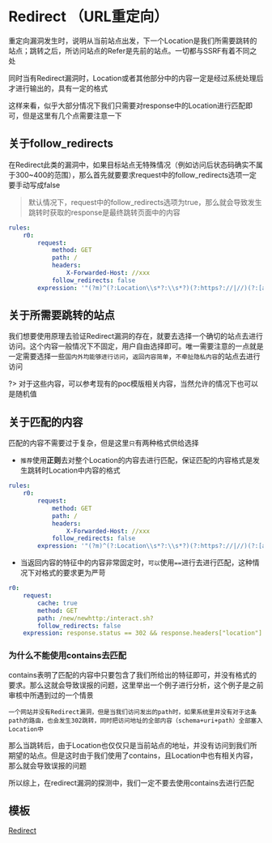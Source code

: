 # Redirect （URL重定向）

重定向漏洞发生时，说明从当前站点出发，下一个Location是我们所需要跳转的站点；跳转之后，所访问站点的Refer是先前的站点。一切都与SSRF有着不同之处

同时当有Redirect漏洞时，Location或者其他部分中的内容一定是经过系统处理后才进行输出的，具有一定的格式

这样来看，似乎大部分情况下我们只需要对response中的Location进行匹配即可，但是这里有几个点需要注意一下

## 关于follow_redirects

在Redirect此类的漏洞中，如果目标站点无特殊情况（例如访问后状态码确实不属于300~400的范围），那么首先就要要求request中的follow_redirects选项一定要手动写成false

> 默认情况下，request中的follow_redirects选项为true，那么就会导致发生跳转时获取的response是最终跳转页面中的内容

```yaml
rules:
    r0:
        request:
            method: GET
            path: /
            headers:
                X-Forwarded-Host: //xxx
            follow_redirects: false
        expression: '"(?m)^(?:Location\\s*?:\\s*?)(?:https?://|//)(?:[a-zA-Z0-9\\-_\\.@]*)xxx\\.sh.*$".bmatches(response.raw_header)'
```

## 关于所需要跳转的站点

我们想要使用原理去验证Redirect漏洞的存在，就要去选择一个确切的站点去进行访问。这个内容一般情况下不固定，用户自由选择即可。唯一需要注意的一点就是一定需要选择一些`国内外均能够进行访问`，`返回内容简单`，`不牵扯隐私内容`的站点去进行访问

?> 对于这些内容，可以参考现有的poc模版相关内容，当然允许的情况下也可以是随机值

## 关于匹配的内容

匹配的内容不需要过于复杂，但是这里`只`有两种格式供给选择

- `推荐`使用**正则**去对整个Location的内容去进行匹配，保证匹配的内容格式是发生跳转时Location中内容的格式

```yaml
rules:
    r0:
        request:
            method: GET
            path: /
            headers:
                X-Forwarded-Host: //xxx
            follow_redirects: false
        expression: '"(?m)^(?:Location\\s*?:\\s*?)(?:https?://|//)(?:[a-zA-Z0-9\\-_\\.@]*)xxx\\.sh.*$".bmatches(response.raw_header)'
```

- 当返回内容的特征中的内容非常固定时，`可以`使用`==`进行去进行匹配，这种情况下对格式的要求更为严苛

```yaml
r0:
	request:
		cache: true
		method: GET
		path: /new/newhttp:/interact.sh?
		follow_redirects: false
	expression: response.status == 302 && response.headers["location"] == "http:/interact.sh?" && response.body.bcontains(b"http:/interact.sh?\">Found</a>.")
```

### 为什么不能使用contains去匹配

contains表明了匹配的内容中只要包含了我们所给出的特征即可，并没有格式的要求。那么这就会导致误报的问题，这里举出一个例子进行分析，这个例子是之前审核中所遇到过的一个情景

```text
一个网站并没有Redirect漏洞，但是当我们访问发出的path时，如果系统里并没有对于这条path的路由，也会发生302跳转，同时把访问地址的全部内容（schema+uri+path）全部塞入Location中
```

那么当跳转后，由于Location也仅仅只是当前站点的地址，并没有访问到我们所期望的站点。但是这时由于我们使用了contains，且Location中也有相关内容，那么就会导致误报的问题

所以综上，在redirect漏洞的探测中，我们一定不要去使用contains去进行匹配

## 模板

[Redirect](/guide/yaml/yaml_poc_template?id=ssrfurl跳转类)
